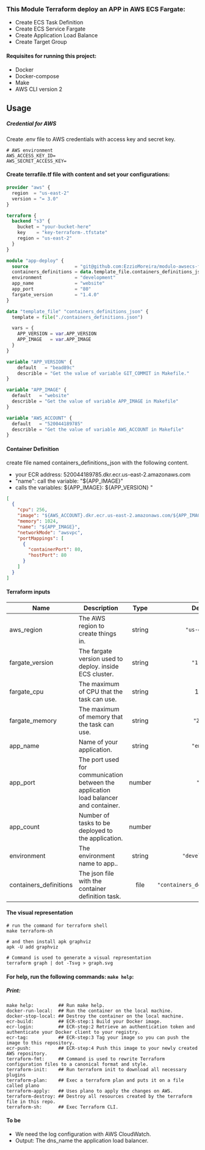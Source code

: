 ### This Module Terraform deploy an APP in AWS ECS Fargate:

* Create ECS Task Definition
* Create ECS Service Fargate
* Create Application Load Balance
* Create Target Group

#### Requisites for running this project:
- Docker
- Docker-compose
- Make
- AWS CLI version 2

## Usage
##### Credential for AWS
Create .env file to AWS credentials with access key and secret key.
```shell
# AWS environment
AWS_ACCESS_KEY_ID=
AWS_SECRET_ACCESS_KEY=
```
#### Create terrafile.tf file with content and set your configurations:
```terraform
provider "aws" {
  region  = "us-east-2"
  version = "= 3.0"
}

terraform {
  backend "s3" {
    bucket = "your-bucket-here"
    key    = "key-terraform-.tfstate"
    region = "us-east-2"
  }
} 

module "app-deploy" {
  source                 = "git@github.com:EzzioMoreira/modulo-awsecs-fargate.git?ref=v1.3"
  containers_definitions = data.template_file.containers_definitions_json.rendered
  environment            = "development"
  app_name               = "website"
  app_port               = "80"
  fargate_version        = "1.4.0"
}

data "template_file" "containers_definitions_json" {
  template = file("./containers_definitions.json")

  vars = {
    APP_VERSION = var.APP_VERSION
    APP_IMAGE   = var.APP_IMAGE
  }
}

variable "APP_VERSION" {
    default   = "bead89c"
    describle = "Get the value of variable GIT_COMMIT in Makefile."
}

variable "APP_IMAGE" {
  default   = "website"
  describle = "Get the value of variable APP_IMAGE in Makefile"
}

variable "AWS_ACCOUNT" {
  default   = "520044189785"
  describle = "Get the value of variable AWS_ACCOUNT in Makefile"
}

```
#### Container Definition
create file named containers_definitions_json with the following content.
- your ECR address: 520044189785.dkr.ecr.us-east-2.amazonaws.com
- "name": call the variable:  "${APP_IMAGE}"
- calls the variables: ${APP_IMAGE}: ${APP_VERSION} "
```json
[
  {
    "cpu": 256,
    "image": "${AWS_ACCOUNT}.dkr.ecr.us-east-2.amazonaws.com/${APP_IMAGE}:${APP_VERSION}",
    "memory": 1024,
    "name": "${APP_IMAGE}",
    "networkMode": "awsvpc",
    "portMappings": [
      {
        "containerPort": 80,
        "hostPort": 80
      }
    ]
  }
]
```

#### Terraform inputs

| Name | Description | Type | Default | Required |
|------|-------------|:----:|:-----:|:-----:|
| aws\_region | The AWS region to create things in. | string | `"us-east-2"` | no |
| fargate\_version | The fargate version used to deploy. inside ECS cluster. | string | `"1.3.0"` | no |
| fargate\_cpu | The maximum of CPU that the task can use. | string | 1024 | no |
| fargate\_memory | The maximum of memory that the task can use. | string | `"2048"` | no |
| app\_name | Name of your application. | string | `"empty"` | yes |
| app\_port | The port used for communication between the application load balancer and container. | number | `"80"` | no |
| app\_count | Number of tasks to be deployed to the application. | number | `"1"` | no |
| environment | The environment name to app.. | string | `"development"` | no |
| containers\_definitions | The json file with the container definition task. | file | `"containers_definitions.json"` | yes |


#### The visual representation
```shell
# run the command for terraform shell
make terraform-sh

# and then install apk graphviz
apk -U add graphviz

# Command is used to generate a visual representation
terraform graph | dot -Tsvg > graph.svg
```
#### For help, run the following commands: ```make help```:
##### Print:

```make
make help:         ## Run make help.
docker-run-local:  ## Run the container on the local machine.
docker-stop-local: ## Destroy the container on the local machine.
ecr-build:         ## ECR-step:1 Build your Docker image.
ecr-login:         ## ECR-step:2 Retrieve an authentication token and authenticate your Docker client to your registry.
ecr-tag:           ## ECR-step:3 Tag your image so you can push the image to this repository.
ecr-push:          ## ECR-step:4 Push this image to your newly created AWS repository.
terraform-fmt:     ## Command is used to rewrite Terraform configuration files to a canonical format and style.
terraform-init:    ## Run terraform init to download all necessary plugins
terraform-plan:    ## Exec a terraform plan and puts it on a file called plano
terraform-apply:   ## Uses plano to apply the changes on AWS.
terraform-destroy: ## Destroy all resources created by the terraform file in this repo.
terraform-sh:      ## Exec Terraform CLI.
```

#### To be
- We need the log configuration with AWS CloudWatch.
- Output: The dns_name the application load balancer.
